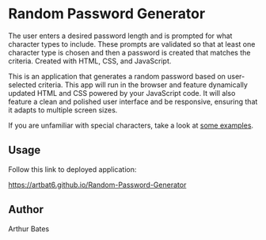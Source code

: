 # Random Password Generator

The user enters a desired password length and is prompted for what character types to include. These prompts are validated so that at least one character type is chosen and then a password is created that matches the criteria. Created with HTML, CSS, and JavaScript.

This is an application that generates a random password based on user-selected criteria. This app will run in the browser and feature dynamically updated HTML and CSS powered by your JavaScript code. It will also feature a clean and polished user interface and be responsive, ensuring that it adapts to multiple screen sizes.

If you are unfamiliar with special characters, take a look at [some examples](https://www.owasp.org/index.php/Password_special_characters).

## Usage

Follow this link to deployed application:

https://artbat6.github.io/Random-Password-Generator

## Author

Arthur Bates

